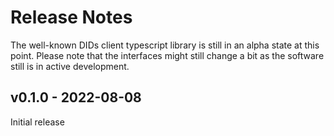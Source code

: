 # Release Notes

The well-known DIDs client typescript library is still in an alpha state at this point. Please note that the interfaces might still change a bit as the software still is in active development.

## v0.1.0 - 2022-08-08

Initial release


